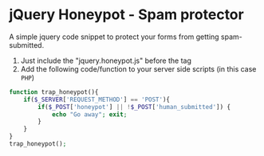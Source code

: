 # jQuery Honeypot - Spam protector

A simple jquery code snippet to protect your forms from getting spam-submitted. 

1. Just include the "jquery.honeypot.js" before the </body> tag
2. Add the following code/function to your server side scripts (in this case `PHP`)
```PHP
function trap_honeypot(){
	if($_SERVER['REQUEST_METHOD'] == 'POST'){
		if($_POST['honeypot'] || !$_POST['human_submitted']) {
			echo "Go away"; exit;
		}
	}
}
trap_honeypot();

``` 